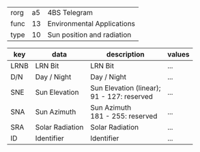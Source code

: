 
|    |   |   |
| -- | - | - |
| rorg | a5 | 4BS Telegram |
| func | 13 | Environmental Applications |
| type | 10 | Sun position and radiation |

| key | data | description | values |
| --- | --- | --- | --- |
  | LRNB | LRN Bit | LRN Bit | ... | 
| D/N | Day / Night | Day / Night | ... | 
| SNE | Sun Elevation | Sun Elevation (linear); <br/>91 - 127: reserved | ... | 
| SNA | Sun Azimuth | Sun Azimuth<br/>181 - 255: reserved | ... | 
| SRA | Solar Radiation | Solar Radiation | ... | 
| ID | Identifier | Identifier | ... | 

  
